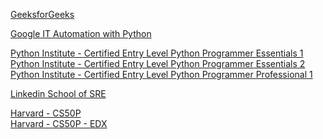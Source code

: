 [GeeksforGeeks](https://www.geeksforgeeks.org/courses/master-python-complete-beginner-to-advanced?utm_campaign=256_10_best_online_python_courses_with_certificates_2024&utm_medium=gfgcontent_cp&utm_source=geeksforgeeks)

[Google IT Automation with Python](https://www.coursera.org/professional-certificates/google-it-automation)

[Python Institute - Certified Entry Level Python Programmer Essentials 1](https://pythoninstitute.org/python-essentials-1)<br>
[Python Institute - Certified Entry Level Python Programmer Essentials 2](https://pythoninstitute.org/python-essentials-2)<br>
[Python Institute - Certified Entry Level Python Programmer Professional 1](https://pythoninstitute.org/python-professional-1)

[Linkedin School of SRE](https://linkedin.github.io/school-of-sre/level101/python_web/intro/#:~:text=In%20the%20first%20part%2C%20assuming%20familiarity%20with,also%20explore%20concepts%20of%20Python%20objects%20and)

[Harvard - CS50P](https://cs50.harvard.edu/python/2022/)<br>
[Harvard - CS50P - EDX](https://www.edx.org/learn/python/harvard-university-cs50-s-introduction-to-programming-with-python)